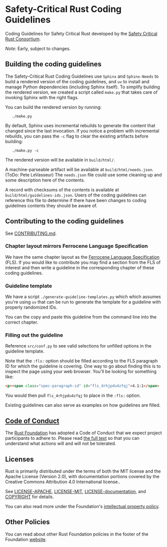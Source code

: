 # Safety-Critical Rust Coding Guidelines

Coding Guidelines for Safety Critical Rust developed by the [Safety Critical Rust Consortium][safety-critical-rust-consortium].

_Note_: Early, subject to changes.

## Building the coding guidelines

The Safety-Critical Rust Coding Guidelines use `Sphinx` and `Sphinx-Needs` to build a rendered version of the coding guidelines, and `uv` to install and manage Python dependencies (including Sphinx itself). To simplify building the rendered version, we created a script called `make.py` that takes care of invoking Sphinx with the right flags.

You can build the rendered version by running:

```shell
   ./make.py
```

By default, Sphinx uses incremental rebuilds to generate the content that
changed since the last invocation. If you notice a problem with incremental
rebuilds, you can pass the `-c` flag to clear the existing artifacts before
building:

```shell
   ./make.py -c
```

The rendered version will be available in `build/html/`.

A machine-parseable artifact will be available at `build/html/needs.json`. (ToDo: Pete LeVasseur) The `needs.json` file could use some cleaning up and some description here of the contents.

A record with checksums of the contents is available at `build/html/guidelines-ids.json`. Users of the coding guidelines can reference this file to determine if there have been changes to coding guidelines contents they should be aware of.

## Contributing to the coding guidelines

See [CONTRIBUTING.md](CONTRIBUTING.md).

### Chapter layout mirrors Ferrocene Language Specification

We have the same chapter layout as the [Ferrocene Language Specification](https://spec.ferrocene.dev/) (FLS). If you would like to contribute you may find a section from the FLS of interest and then write a guideline in the corresponding chapter of these coding guidelines.

### Guideline template

We have a script `./generate-guideline-templates.py` which which assumes you're using `uv` that can be run to generate the template for a guideline with properly randomized IDs.

You can the copy and paste this guideline from the command line into the correct chapter.

### Filling out the guideline

Reference `src/conf.py` to see valid selections for unfilled options in the guideline template.

Note that the `:fls:` option should be filled according to the FLS paragraph ID for which the guideline is covering. One way to go about finding this is to inspect the page using your web browser. You'll be looking for something like:

```html
<p><span class="spec-paragraph-id" id="fls_4rhjpdu4zfqj">4.1:1</span>
```

You would then pull `fls_4rhjpdu4zfqj` to place in the `:fls:` option.

Existing guidelines can also serve as examples on how guidelines are filled.


## [Code of Conduct][code-of-conduct]

The [Rust Foundation][rust-foundation] has adopted a Code of Conduct that we
expect project participants to adhere to. Please read [the full
text][code-of-conduct] so that you can understand what actions will and will not
be tolerated.

## Licenses

Rust is primarily distributed under the terms of both the MIT license and the
Apache License (Version 2.0), with documentation portions covered by the
Creative Commons Attribution 4.0 International license..

See [LICENSE-APACHE](LICENSE-APACHE), [LICENSE-MIT](LICENSE-MIT), 
[LICENSE-documentation](LICENSE-documentation), and 
[COPYRIGHT](COPYRIGHT) for details.

You can also read more under the Foundation's [intellectual property
policy][ip-policy].

## Other Policies

You can read about other Rust Foundation policies in the footer of the Foundation
[website][foundation-website].

[code-of-conduct]: https://foundation.rust-lang.org/policies/code-of-conduct/
[foundation-website]: https://foundation.rust-lang.org
[ip-policy]: https://foundation.rust-lang.org/policies/intellectual-property-policy/
[media-guide and trademark]: https://foundation.rust-lang.org/policies/logo-policy-and-media-guide/
[rust-foundation]: https://foundation.rust-lang.org/
[safety-critical-rust-consortium]: https://github.com/rustfoundation/safety-critical-rust-consortium
